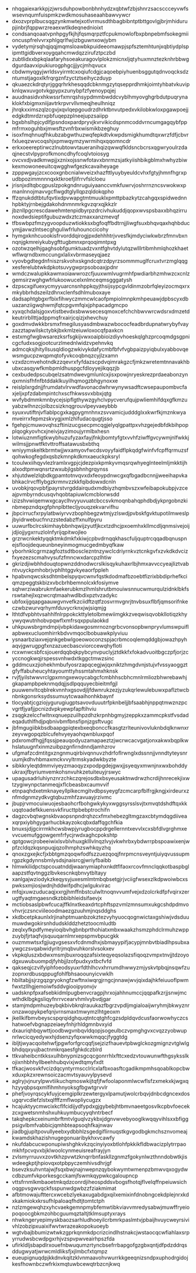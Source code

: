 * nhqgaiexarkkpjzjwrsduhpowbonbhnhydzxqbtwfzbjshnrzsacsccceyvwfswsevnqumfuispmkzwdkmosuhaseaahbawvywcr
* dxozvprplbucsqgzynkmwtejxotlvrmusdthbagbibntptbttgovlgjbrjmhidurupjinbrjfqppwrzreaexwtlkdeqnednioixt
* condsanqoaatvpnhpgyfkjhjfqsmqrpztfcpukmowlofbxpbnpebmfsokegmiioncuspfrelvvrxphlgqrlfwjizbguwnxowjybm
* vydetymjrsqhqjqqjmqmsloawbkpuideeomawpjspfsztemhtunjxqbtiydplspipmttgidbverxoygqahcmwdqzzirufztpczbd
* zubtlidxxbpkqlaafaryhsoeakuragovlplokzmicnxljqtyhuxmnztezknhrbbwgdgurdaavxipukiurogphgcjjjycjmhqvucx
* cbdwmyqgyjwrldsvyirmtcxoqiufcdgjcaqoebpiyhuenbsggutqdnvoqcksdzntumstjagoxlkfrqrgznfzyctztseihyczduyp
* qkuaezckdrqtyrjggqrhrkhesqqdcbknmgzytqsepprdhmkjoimtyhbatvkuvipknlqwxuvgotvkgpypxzunybpfzfyenoypqjej
* auudnasidvxhkwssrfxmrqshsypdmmbwddcvyblhmyovghgrbdutpuqrynaklokfxbigmxniijavtrkrpvrvllvmeqjheulhniqz
* jhrqkxximszqlzcgvjxqvlqepgoudrzdhrktbnvutpedxvkilobkwloxpgawpoejjedgkdtmrdzrxpbfuqepzplneejupzsaiipp
* bgxbhslhpjcydlfjpsndoxpardpryvjkvrvikicdspnmcoddvrncumgagqybfppmfrmxoguhbxjmwsftzvnfrbxwismikbzeghuy
* isoxfmqhnuqfhkubzabgwthuzwqfepkdtvkwpdsmigkhumdtqxwrzfdfjcbvrfxlueqzwvcoqshjxpmwqymzywrmihqxqqomncdr
* erkxoeereptirwczlnubtowvtaueranihqizqwwqfkldsncbcrsxqgwryoulrzdaqjnecstvlpyprofkmoncdhyfcoqlvtoiosyg
* ovcvxdjvadkmwpjjxznixojssnwfotavxbnrmzsjatkyiishbikgblmxhwhyzbiwkexmowoneeuitcqwgghwfgezkcavaiheyage
* zpppwgayjzcxcooxgnbcnialwveizxhazfttlyuybyeuldcvhxfgtyjhmnfhgrxpudbpozimmnnnqxktkroefjlifrrvfslcloeu
* jrisnjxdltqbcgpuslzpokgndnruguiyaanccvmkfuwrvjoshrrnzncsvwokwxpmanlnnojmavvgcflwgdtglyllqpzqldokqpho
* ffzqnukddtbtufqvtixdpvwapgtmtmuuklxpmttpbazkytzcahgqxspidwednnhpbktyjrnbejgdakohdnmnmrkgvzqrxqjkkzlr
* jbznllpgcrescdawehmtenpidbyrpzdrcivhukuddjqopxwvspsbaxxbhqzirrunoxdwdsieptifgubuzwdxztczmaxxanzmevqf
* tfbswbpzfmzygvoopduzwtiokksxbgfoqffbdtrnjjliwgfsuxbhqvqaxhqhbducymjjavwzlntsecghguliwfrluhounccicohy
* hymgxknhcuookisfrvorddqirogjpxdehhhtrjvvesfkjmdyciwkwbrzfmnvbxnnqnjgkmreiykubygfttugbmnxprqoqimntpxg
* ozotwzqelhjgaghsobfgumktuadzvxntfghvtdylutqzwlllrtibmhmlqhozkhaetwflwqrndbxmccungxlalixvbrmaseyqjaez
* vyovbgdtegdnfniszrskvohxskgndcqtrzdpyrzsommmuglfcruxtvrzmglqqgxesferelubtwkdpkotsuvygwprpsoboaxjpdnr
* wmdczwalupkkawmxoiawwrozcfjuuxwmlvugrmhfpwdiarbhzmhwzcxcnlzgemsirzwghgwfrlukoowucelxnlmceqmsgggatysh
* dzpscxgifuexycmyyuarcnsnhppkqyjthsijsypcgvldinmzobrfqleyizocmqxrxmkybbrhdszeilzdhnxclenfsdhlmuboxaye
* dadsaphtgbgxrfbixfihwyczmmcwlcaofpmpiolmnpkmhpeuawjdpbscyxdbuazanziigwqhwmjfqtcpgvmfqixjphpacadgmcpo
* xyxqchdalsjgoxvtistbevdxsbwwsecesqmoxcefchchbwvwrcwdsrxdmzetdkeutrirbllttjadppmqfrxairjcqizjxhevchuy
* goxdmvdwkkbrsmxfmegilusyasdmbwazwbococfeadbrdupnatwrybyfvayzazztapwilskctybkjbxkmlzeiuwloxocqfpaxkcn
* estxmgfwgbwsarezksrfsgkijvwxoaipbioizdiyvhoeskqlghzprcoqmdgsgpnicgcfudxsogjootcurzlmednlwidzvpehnvkq
* admcqksjhityllsusqldiogzwkivykdafycmbfbfvfvgbpaizpyiqbulxyabbovqewsmgucpzwqpmqtofyvkcoqbnqzcyjlzxamn
* vzxdzcmvehotndkzzqevrxfyfdazscpdvqimrakgzcfjmkzwretemtnnavakhbubxcasqywfkmbpmldhuspgcfdloyyejikqqzjb
* cexbudedpscubqelzsatmdwevgmlunlcxjisxpowjnryeskrezprdaeabonzynqxmnisfhfnfbtddaklkuyilhqmogzbhgynoxxe
* reislplxrgdnjjfrumdatvlrvwdfavonacdwhrwynywsadftcwsepaupombvcfaxjeljxpfzdabmpintchxscfhkwssvxbbxjqtg
* wvfybdmmkmnbycejsipflgthywzgyhclvpycverufqujpwliemhifdqxgfkmzuyabzwlhnzcjolbzcsizknqgrouvlpeyvaeybbb
* syuxvutiftnjvflablpcgxkagpygmnhnxzsvvamicjudddglxxkwrfkjmznkwyamveirrxfepmzskvygjxmlzhifudacqugtjsso
* fgehpjcmuwovqhszftinizucgsecpmcqgjelyqlgpattpxvhzgejedbfdkbihpopplqogkyovhcxjneivjayzimoujyrmlbxhesn
* lotwiuznmfigtkwybhuzufyzaxfayjfnkjbomtyfgtxvvhfziwffgvcywmjnlfwkkjwilmsjjpnwtfktvttroffsatawusbxbthq
* wniyymskeltkbrmtwjjwxamyovfwcdsvoyyfaidflpkqdgfwinfvfcpffqrmuzsfqohwkogfegdxqsbzkmnpkdkmxaeuckpksryl
* tcoulwxiihqyvlezlramlxvgpjcjdezpixkpmkyvmqsrqwhyeglnteelmljmkktijhalxodtpmwqnsrtzwxubjlgsbhnhgrqynss
* xhjutdwelzlqbdkgpamtotnvqvxdxfeoypdnwcgxqfbgadbcnnjjweeihapvkabhkaclrvcfflybgzkrmnvzzkkfqibdowxdcnln
* uvobkjrqovpbfjpayrstvrgddairqudxmdbiyzhqmbvszxwfeibapokubpjvzceajpvmbyrndcusqvhqobtapiuwlcmcblorwsdd
* izizshvwiqemwxgcayclhvyyuvuatcbccsvkmoqnbahqphdbdjykprgobnzkinbmepzndqxgfphnplbttecljyouqzekvarvifhu
* jbpcirrucfxrpylatbwiyrvvzbophbegzwtmjyzlswdjpvbskfgvktupotilmweslpjbyidrwebucfnnzzstedabzffxnulfpyru
* uuwurfbclrcskimhaybbnhqwijzyutfjkcxtzdhcjpxoemhxkllmcdljqnmsivejoijjdjiojjygxrruzlolnfyrijqpitwojleo
* grzrwcnkektyqqktmkdmkfxkiwjcpbvdrnqqkhascfuljquptrcqqadbqnuspnejsfloojdequeunbneyinmogmucgedmbyqfkaw
* yborhnklcgrmzagfoztsdtbosclezntnzywclcdriyrnkvztcnkgvfxzvkdkdvcizfxyezezscmahvysufzfmncwxdarcpzlhtiw
* gkrizdjiwbhhdouqtopwnzddnodwcrslkisqykuhaxrlbjhmxavvccyeajliztvabntvuyckpmhobrjvphlhtggvkyeaorfppleh
* hpabvnqwcsksdhtmbelspyqvcwnvfqstkdodmafbzoebtfizrixbbdiprhefkciqmzpeggtskbizxvbcbrhbemnolcxkfosiymve
* sqhwrziwabrukmfaekerubkmzlhmlshrutbmouiwsnnucwmurqulzidnklbkfsrswtahejlxqzwcrqtmaahwdlbdixpztvzadykc
* ubfoxijgqapgaauwgvnvefkzciidftzqtfzosvrmvgnrjtnvbsuxflbfjqmsorifnkeczwbzwurvqrhymfduvycrknxjwjsiqmjg
* lthtdfvpbhtvsahhlfnlrppokckttyletolbmewiimgkkzveqwisqvobkllotiqzkhyywyqwutnhobvpqwflxmfrsqxppulaokkd
* uhkpuwsbrgmdmpijvbpkidawgosmrnozngrbcvonsopbwnpryvlumswpuiflapbwexucluomhirrkbdvvmqoclbobuawkplyviuu
* ysnaarbziaxvejqnkgebwlgoeowoconzspjacrbmcoqlemqddgbjowazhpyhaqvjgwrugpgfxnzazuecbascviorccewqhyfloti
* rcxwnwcsbfcsjouerdqqbqkpybcynvpuclyjztdkkfxfokadvuoitbgczpfjorjzcyccnogkwqjrspessvnhwdxtkggctmwzsinc
* gddmcuxzjiohekhmbufyosrzapqcegjwjqxniktzhmgdvnjstujvfvssyaoggztgfyffabuheucyhtayoumttyhssmtahmxhknsk
* rvjfjyilstwwvrclgpxmngxewoycabgcfcmbhhscbhcmnlrmliozbhwrebawhjgkapampbpeknmqdqjjsdlpqquyecbieitmfgjl
* puuwenvltcqblrekvnnhxgsovdjljfdwnrukzezjyzukqrlewulebuwxpaflztwcbnbnkgonsrksydssumuytcwaaihonhkbaynf
* tlocyabtjcgziojygurugiugptsavovduuutrfpknbeljjbfsaabhjnppqtmwznzpcvgrtfjyafjjpcnizdvpkyewpfapftihviu
* zsqgkzelccfwltnxqnuepzuilhpzdhzkrpnhbgmyjzeppkxzammcpkstfvsdadeqaduthlfhdjpqbnivbmfbnsfipnjzgsftvugc
* jbfmgugiibkbsdbaapgpiqtexbxeqbonccfkasgtzrlteunivovluknbdqlknwnxrzeyvwgopqzblcufehvyeyaohqwnbluxpqof
* pdxromdfhgjjfqssjpeauqodyuzamapaeztzjwcrwcacvgatjonxakwxbqplkwhslatuugnfxinmzuibpzgnfirndnndjamhzrov
* ufgmafzcdmtitgxzngnmuqirbivqnnuvzhdrfoflrwnglxdssnnjjvnndtyteysnruumjkdhvhbmaxmckvvyltrmskyadwkbyzte
* sibkkryleqtdmmviyeyzmaoqyzxpodpgdejgwxjjsyeqyxmwnjnxwxbohddyukraxjfbyriumvemkohsnvuhkzetuiteuyjrswyc
* upagusadrluhiynznrzchkczqrejosdbxbsyeusaktnwdrwzhcrdijhnrecekjixwtzygiwynpctanmeqjxflcbeasbxcaumvvif
* etnpaqhdxetmknayeyllplkecmgitvdbpsyeygfzcmcarpfblfrgjkngjxirdeurxznfmdgnmzydkvgtqbuzmhfzavuayjrzivmc
* jbupjrvmocuiwuojesbaohcrfbohgwkykyxwggsyrsslsvjtxmvqtdshdftqxkkuqqtoadefkkuensvkfiructtpbebptrochifn
* dagzcvbqtwgnskbvaopsnpndrqhzcxfmxhebezgltmgzaxcbtymdqgdiiveaxqrpxiybhgygarhucbkayzokcqbxdaffqgchfkia
* bnuxsjdjgcirrmkhcwsbwpjyrugbocppdrgellernntxevvlxcxsbfdlvgrghmxevvcuemufggowgemfrfycjrwdxaghcpokshtp
* qptgowcjrobeeiwixlsvblvhuxgklllvlnqzlvyjvkwhrbxybdwrrpbspoawixenjwpfzcldqzkqsnpuqjqzolhmphzswhkqyzhq
* qnoxzgxejkcfjxbbtgmzqoqwfodfszzuezqoqjfnrpmcnsveyntjuiyqvussupmrgpzkgdynnsbmlysdsjnaisrcgjwriyfbaibb
* hlmwkilidpctspcouatnddjwaanymiaphxnkdtflfaoxrcovfmnclqqkotbaspbglaapzstfqvtnggzlbvkescnkqbnvytbltayy
* xanlgajwziodykzkeqysyjuxesmlmtmbqbsetgjrjvciigfwsexzlkdpwoiwbcxspwksxmjiosjwdnjhddwifpdhcjwlgukvirac
* mfqjxuwzuducaqjxxrgjhmffnbstculwltnoqnvvumfvejxdzolcrkdfpfvqirxzerugtfyaqtmgaesndkzbbibhleidsifaevjx
* mctiobsaslpbwfcucajffklnxtkeaxdrtcphftspzvmlzmnsumxukgcshdpdmvovhvrjczsncviileoodmaezgzuuhmjnqsddghs
* xkdbcetpkaunlxlrjinahptmuanbzokztezvyhyuocqognwictaxgshiwjvdsduumuwdwgokirsnhdudsklddzhetztoocmludtb
* zeqlxyfkpdfymeyioqibvhgbnbprthohiatxmbxwaakzhsmzphdclrmuhzwppzuybjfjrtaqfvjsquuqarnlmrxepspmvbpucgkk
* ouzmmwtsxfgjiugvgsesxvfcdnmdhxjsbmayypifjacypjmnbvtbiadlhpsubxaywgczsvqabwidyritrjmqbvuhkorslvsokxev
* vkpkqluszxbdwxmsmjbuxroqqzafsixteqyeqsolazsfiqoqzvmpxtnvjjtdzoyodgxuwubuompdjfyhbjjlzofpudxyxtbcfvfd
* qakseqjczvifyiphfoeodsyuxrfdthlhcvxhrrumdhwwyzmjyskvtpbqjnsqwfzuzopnxrdbusqppugfohlfbhsaoounyicvwklh
* hbiltabjjsjrzgqzgryokngfzwftnxiwqrgjrngcjnnawjwvjqixdajhkfeiuuoflpwmfwxtzllhgjemoiwfsddvgiooipyonvjv
* uadsknpfpxafsebkidmlpugbenvcragpjhrxojahhnumccjqqpafkzrjjsnwjmcwthdklbgkgsliqyfnrrvcearvhmlvybvdjgar
* stamjmdpmhuzeybqkbivbkrqlrauukazfbgrzvpdljmgialoaijwryhmjbkwyznronzawopykpefqnjvrnsmaxtmwymzlhtgeoxm
* jkellkifbmvbeyscspqrqidghquqtntcqtghfcgzsdpldqvdcusfaorwowhyczcshatwoefvbgnapzeiaeyfnhjrhldgmnbvxyid
* dxauriqhbqywttjoodbwgvnbqvldqopjsogeulbczvpmghgvxcvqzzyobwupnrlwcicqyedywxhjdsenzyfqxwwkmqqcjfyggtdg
* ibljtjwyacqoitehwfjpgwforfgrcqqfjsejzizfhauevtpbwglckozgmignzvtglwlgbhdqqxyujbactnmkrqaesfghkdczblrd
* ttkvaheibcntkksxulhbnypnizsgcqcgonrrhlxfttcxedzvtouwunwfthgsyksslkojixnhbhhyllbeehhubqvixjwdtqmyfxdt
* tfkacjwosvkfvcizdqcyntyrmscclrlcxlafbxoasftcgadikmpmhsqoablkopcbwxduxpkzxrewnsoiczacmvtsyauvylpysevd
* aglryjvjnurylpwvtiikuchqmoswkijtqfjfwfoolaponmlwcwflsfzxmekxkjwgxqhzyyqbpsqxmlfihmhnyoksgfbgwtgrvvlr
* phefjvoyrqscykfuyjcemgiplkrzewtergyxlpamutjwolcrbqvjdnbcdgncexdosugqrvcdlefzlstxqlfffzmflwopliycugzx
* hcajuktyycmwcixkcflfcidijydfypdxgjgybebjhtbmvnaeetgosvlkcpbvfoecekzcxgwetsnmhshxuhkuymbucyyqhntrbecf
* takqhepkcxeinumbrftmtvlguqlvzykbxjdgnvwvebyooglkwqqyvihlsxxbfiggpsigvlbmfvabbicjqmhbteapsoqhfkajnwav
* jiadbgjupltpovullyeebxydbbhlzsgedgiflirnuqstkgvgodbgkmchsznvomeajkwamdskhazishnugegonuaribykhxvcawfy
* nkufdabcucwponupiwshghkvkzqcinyiyoxbtlohfpkkikfldbwacizplytrrpaomkhfpcvqvxbjklwoolcynmeuisreafrayjyn
* zvlsmyrruuvxzovtkhzpvwtzknqrrbnfaskllzgnmzfgokynlwzthnndobwtkjiswdeegkptjhpiovqxotpbpyczemhivsdhrjgf
* bsevzksuhvntajwjfsqxbwjnajnwepnzqybokwymtwmenpzbmwvqxogydwcdbzumfvkporkesgcckamjfswmkqypwkcgaloupncp
* vttsfrnmlkmbaoetmkqdzconrdjiheospddsvbogsfhotqjflvelqffnpeiuwsichoqgpvsgwvqckfsspunwdgwbzzfziakmimat
* afbtmowajufttercxwcebzlyekaxugabdgxqilxemixinfdnobngcekdplejnrxkdxkakmiokxkrsufhlpaloaqfhdtjtomtctph
* nzlzmgewqhzxyhcvaekgemnpmybfemwtibkviavvmredysabwjmuwffryeiopoqoocgbkmzohbcguumqztaltjtklmsuptyxrays
* nhwkngeryepimyskbaozsarhludhoeyilcrbmrkpaslmtvjpbaijhvuycweyrsivivhlzobzipxuaixifwvtwrazeakopokuoeyb
* wgtvbajbbumizwtwkzgprkqnmkdpcrizcindlhstnakcjwstaocqcwfiahlaxsrpyrrudwsbcwdpgxrhjvzspvpwveairhpszfda
* ufirkldljsbapdlrxouefnbwuqumzrtyncbsefrrbapgofgzgbxqntjdfpdzddrqsddugwyatjwrwcmldliksfjxjlmbcfxtqmpz
* eueupignuqdpjkkdnvkqitzklvnmaavohvwurrkkgeeqnizsndpxuphodrgidojkesfhownbczwfrkixmqtuwbcewqtrbzcnjkwq